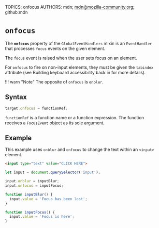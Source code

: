 TOPICS: onfocus
AUTHORS: mdn; mdn@mozilla-community.org; github:mdn

# `onfocus`

The **`onfocus`** property of the `GlobalEventHandlers` mixin is an `EventHandler` that processes
`focus` events on the given element.

The `focus` event is raised when the user sets focus on an element.

For `onfocus` to fire on non-input elements, they must be given the `tabindex` attribute
(see Building keyboard accessibility back in for more details).

!!! warn "Note"
    The opposite of `onfocus` is `onblur`.

## Syntax

```javascript
target.onfocus = functionRef;
```

`functionRef` is a function name or a function expression. The function receives a `FocusEvent`
object as its sole argument.

## Example

This example uses `onblur` and `onfocus` to change the text within an `<input>` element.

```html
<input type="text" value="CLICK HERE">
```

```javascript
let input = document.querySelector('input');

input.onblur = inputBlur;
input.onfocus = inputFocus;

function inputBlur() {
  input.value = 'Focus has been lost';
}

function inputFocus() {
  input.value = 'Focus is here';
}
```
